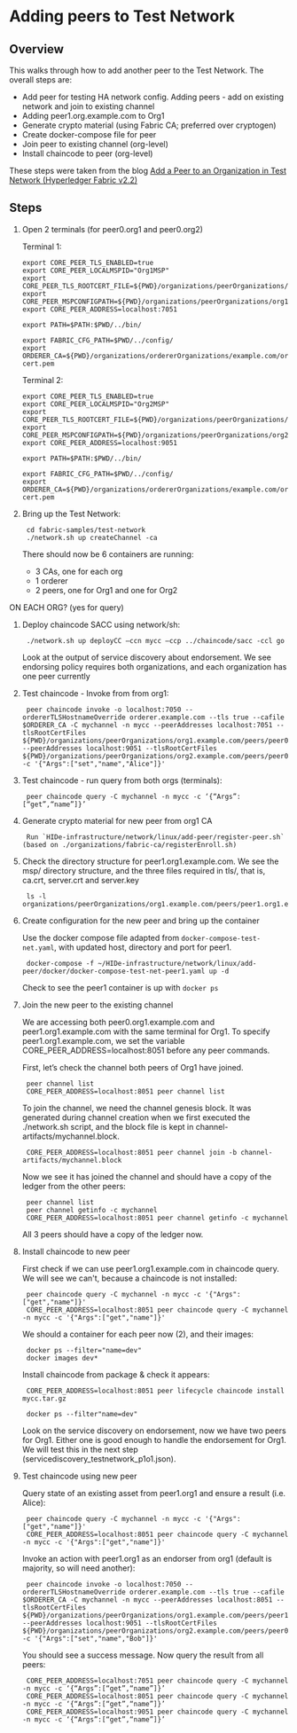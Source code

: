 # Adding peers to Test Network 

## Overview 

This walks through how to add another peer to the Test Network. The overall steps are:

- Add peer for testing HA network config. Adding peers - add on existing network and join to existing channel 
- Adding peer1.org.example.com to Org1
- Generate crypto material (using Fabric CA; preferred over cryptogen)
- Create docker-compose file for peer  
- Join peer to existing channel (org-level)
- Install chaincode to peer (org-level)

These steps were taken from the blog [Add a Peer to an Organization in Test Network (Hyperledger Fabric v2.2)](https://kctheservant.medium.com/add-a-peer-to-an-organization-in-test-network-hyperledger-fabric-v2-2-4a08cb901c98)

## Steps

1. Open 2 terminals (for peer0.org1 and peer0.org2)

	Terminal 1: 

	```
	export CORE_PEER_TLS_ENABLED=true
	export CORE_PEER_LOCALMSPID="Org1MSP"
	export CORE_PEER_TLS_ROOTCERT_FILE=${PWD}/organizations/peerOrganizations/org1.example.com/peers/peer0.org1.example.com/tls/ca.crt
	export CORE_PEER_MSPCONFIGPATH=${PWD}/organizations/peerOrganizations/org1.example.com/users/Admin@org1.example.com/msp
	export CORE_PEER_ADDRESS=localhost:7051

	export PATH=$PATH:$PWD/../bin/

	export FABRIC_CFG_PATH=$PWD/../config/
	export ORDERER_CA=${PWD}/organizations/ordererOrganizations/example.com/orderers/orderer.example.com/msp/tlscacerts/tlsca.example.com-cert.pem
	```

	Terminal 2:

	```
	export CORE_PEER_TLS_ENABLED=true
	export CORE_PEER_LOCALMSPID="Org2MSP"
	export CORE_PEER_TLS_ROOTCERT_FILE=${PWD}/organizations/peerOrganizations/org2.example.com/peers/peer0.org2.example.com/tls/ca.crt
	export CORE_PEER_MSPCONFIGPATH=${PWD}/organizations/peerOrganizations/org2.example.com/users/Admin@org2.example.com/msp
	export CORE_PEER_ADDRESS=localhost:9051

	export PATH=$PATH:$PWD/../bin/

	export FABRIC_CFG_PATH=$PWD/../config/
	export ORDERER_CA=${PWD}/organizations/ordererOrganizations/example.com/orderers/orderer.example.com/msp/tlscacerts/tlsca.example.com-cert.pem
	```







1. Bring up the Test Network:
	
		cd fabric-samples/test-network
		./network.sh up createChannel -ca


	There should now be 6 containers are running:
	- 3 CAs, one for each org
	- 1 orderer 
	- 2 peers, one for Org1 and one for Org2 




ON EACH ORG? (yes for query)


1. Deploy chaincode SACC using network/sh:

		./network.sh up deployCC —ccn mycc —ccp ../chaincode/sacc -ccl go

	Look at the output of service discovery about endorsement. We see endorsing policy requires both organizations, and each organization has one peer currently

1. Test chaincode - Invoke from from org1:

		peer chaincode invoke -o localhost:7050 --ordererTLSHostnameOverride orderer.example.com --tls true --cafile $ORDERER_CA -C mychannel -n mycc --peerAddresses localhost:7051 --tlsRootCertFiles ${PWD}/organizations/peerOrganizations/org1.example.com/peers/peer0.org1.example.com/tls/ca.crt --peerAddresses localhost:9051 --tlsRootCertFiles ${PWD}/organizations/peerOrganizations/org2.example.com/peers/peer0.org2.example.com/tls/ca.crt -c '{"Args":["set","name","Alice"]}'
		

1. Test chaincode - run query from both orgs (terminals):

		peer chaincode query -C mychannel -n mycc -c ‘{“Args”:[“get”,“name”]}’

1. Generate crypto material for new peer from org1 CA

		Run `HIDe-infrastructure/network/linux/add-peer/register-peer.sh` (based on ./organizations/fabric-ca/registerEnroll.sh)

1. Check the directory structure for peer1.org1.example.com. We see the msp/ directory structure, and the three files required in tls/, that is, ca.crt, server.crt and server.key

		ls -l organizations/peerOrganizations/org1.example.com/peers/peer1.org1.example.com/

1. Create configuration for the new peer and bring up the container

	Use the docker compose file adapted from `docker-compose-test-net.yaml`, with updated host, directory and port for peer1.

		docker-compose -f ~/HIDe-infrastructure/network/linux/add-peer/docker/docker-compose-test-net-peer1.yaml up -d

	Check to see the peer1 container is up with `docker ps`

1. Join the new peer to the existing channel

	We are accessing both peer0.org1.example.com and peer1.org1.example.com with the same terminal for Org1. To specify peer1.org1.example.com, we set the variable CORE_PEER_ADDRESS=localhost:8051 before any peer commands.

	First, let’s check the channel both peers of Org1 have joined.

		peer channel list
		CORE_PEER_ADDRESS=localhost:8051 peer channel list

	To join the channel, we need the channel genesis block. It was generated during channel creation when we first executed the ./network.sh script, and the block file is kept in channel-artifacts/mychannel.block.

		CORE_PEER_ADDRESS=localhost:8051 peer channel join -b channel-artifacts/mychannel.block

	Now we see it has joined the channel and should have a copy of the ledger from the other peers:

		peer channel list
		peer channel getinfo -c mychannel 
		CORE_PEER_ADDRESS=localhost:8051 peer channel getinfo -c mychannel
	
	All 3 peers should have a copy of the ledger now. 

1. Install chaincode to new peer 

	First check if we can use peer1.org1.example.com in chaincode query. We will see we can't, because a chaincode is not installed:

		peer chaincode query -C mychannel -n mycc -c '{"Args":["get","name"]}'
		CORE_PEER_ADDRESS=localhost:8051 peer chaincode query -C mychannel -n mycc -c '{"Args":["get","name"]}'

	We should a container for each peer now (2), and their images:

		docker ps --filter="name=dev"
		docker images dev*

	Install chaincode from package & check it appears:

		CORE_PEER_ADDRESS=localhost:8051 peer lifecycle chaincode install mycc.tar.gz

		docker ps --filter"name=dev"

	Look on the service discovery on endorsement, now we have two peers for Org1. Either one is good enough to handle the endorsement for Org1. We will test this in the next step (servicediscovery_testnetwork_p1o1.json).

1. Test chaincode using new peer 

	Query  state of an existing asset from peer1.org1 and ensure a result (i.e. Alice):

		peer chaincode query -C mychannel -n mycc -c '{"Args":["get","name"]}'
		CORE_PEER_ADDRESS=localhost:8051 peer chaincode query -C mychannel -n mycc -c '{"Args":["get","name"]}'

	Invoke an action with peer1.org1 as an endorser from org1 (default is majority, so will need another):

		peer chaincode invoke -o localhost:7050 --ordererTLSHostnameOverride orderer.example.com --tls true --cafile $ORDERER_CA -C mychannel -n mycc --peerAddresses localhost:8051 --tlsRootCertFiles ${PWD}/organizations/peerOrganizations/org1.example.com/peers/peer1.org1.example.com/tls/ca.crt --peerAddresses localhost:9051 --tlsRootCertFiles ${PWD}/organizations/peerOrganizations/org2.example.com/peers/peer0.org2.example.com/tls/ca.crt -c '{"Args":["set","name","Bob"]}'

	You should see a success message. Now query the result from all peers:
		
		CORE_PEER_ADDRESS=localhost:7051 peer chaincode query -C mychannel -n mycc -c ‘{“Args”:[“get”,“name”]}’
		CORE_PEER_ADDRESS=localhost:8051 peer chaincode query -C mychannel -n mycc -c ‘{“Args”:[“get”,“name”]}’
		CORE_PEER_ADDRESS=localhost:9051 peer chaincode query -C mychannel -n mycc -c ‘{“Args”:[“get”,“name”]}’

	